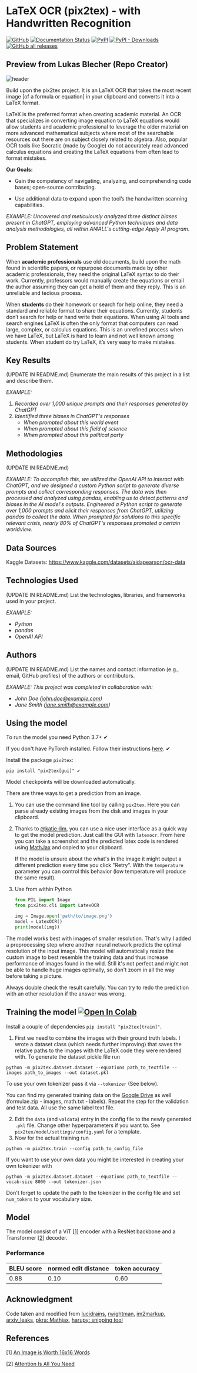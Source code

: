 # LaTeX OCR (pix2tex) - with Handwritten Recognition

[![GitHub](https://img.shields.io/github/license/lukas-blecher/LaTeX-OCR)](https://github.com/lukas-blecher/LaTeX-OCR) [![Documentation Status](https://readthedocs.org/projects/pix2tex/badge/?version=latest)](https://pix2tex.readthedocs.io/en/latest/?badge=latest) [![PyPI](https://img.shields.io/pypi/v/pix2tex?logo=pypi)](https://pypi.org/project/pix2tex) [![PyPI - Downloads](https://img.shields.io/pypi/dm/pix2tex?logo=pypi)](https://pypi.org/project/pix2tex) [![GitHub all releases](https://img.shields.io/github/downloads/lukas-blecher/LaTeX-OCR/total?color=blue&logo=github)](https://github.com/lukas-blecher/LaTeX-OCR/releases) 

## Preview from Lukas Blecher (Repo Creator)

![header](https://user-images.githubusercontent.com/55287601/109183599-69431f00-778e-11eb-9809-d42b9451e018.png)


Build upon the pix2tex project. It is an LaTeX OCR that takes the most recent image [of a formula or equation] in your clipboard and converts it into a LaTeX format.

LaTeX is the preferred format when creating academic material. An OCR that specializes in converting image equation to LaTeX equations would allow students and academic professional to leverage the older material on more advanced mathematical subjects where most of the searchable resources out there are on subject closely related to algebra. Also, popular OCR tools like Socratic (made by Google) do not accurately read advanced calculus equations and creating the LaTeX equations from often lead to format mistakes.

**Our Goals:**

- Gain the competency of navigating, analyzing, and comprehending code bases; open-source contributing.

- Use additional data to expand upon the tool’s the handwritten scanning capabilities.


*EXAMPLE:*
*Uncovered and meticulously analyzed three distinct biases present in ChatGPT, employing advanced Python techniques and data analysis methodologies, all within AI4ALL's cutting-edge Apply AI program.*



## Problem Statement <!--- do not change this line -->

When **academic professionals** use old documents, build upon the math found in scientific papers, or repurpose documents made by other academic professionals, they need the original LaTeX syntax to do their work. Currently, professors would manually create the equations or email the author assuming they can get a hold of them and they reply. This is an unreliable and tedious process.

When **students** do their homework or search for help online, they need a standard and reliable format to share their equations. Currently, students don’t search for help or hand write their equations. When using AI tools and search engines LaTeX is often the only format that computers can read large, complex, or calculus equations. This is an unrefined process when we have LaTeX, but LaTeX is hard to learn and not well known among students. When student do try LaTeX, it’s very easy to make mistakes.

## Key Results <!--- do not change this line -->

(UPDATE IN README.md)
Enumerate the main results of this project in a list and describe them.

*EXAMPLE:*
1. *Recorded over 1,000 unique prompts and their responses generated by ChatGPT*
2. *Identified three biases in ChatGPT's responses*
   - *When prompted about this world event*
   - *When prompted about this field of science*
   - *When prompted about this political party*

## Methodologies <!--- do not change this line -->

(UPDATE IN README.md)

*EXAMPLE:*
*To accomplish this, we utilized the OpenAI API to interact with ChatGPT, and we designed a custom Python script to generate diverse prompts and collect corresponding responses. The data was then processed and analyzed using pandas, enabling us to detect patterns and biases in the AI model's outputs.*
*Engineered a Python script to generate over 1,000 prompts and elicit their responses from ChatGPT, utilizing pandas to collect the data. When prompted for solutions to this specific relevant crisis, nearly 80% of ChatGPT's responses promoted a certain worldview.*


## Data Sources 

Kaggle Datasets: https://www.kaggle.com/datasets/aidapearson/ocr-data


## Technologies Used <!--- do not change this line -->

(UPDATE IN README.md)
List the technologies, libraries, and frameworks used in your project.

*EXAMPLE:*
- *Python*
- *pandas*
- *OpenAI API*


## Authors <!--- do not change this line -->

(UPDATE IN README.md)
List the names and contact information (e.g., email, GitHub profiles) of the authors or contributors.

*EXAMPLE:*
*This project was completed in collaboration with:*
- *John Doe ([john.doe@example.com](mailto:john.doe@example.com))*
- *Jane Smith ([jane.smith@example.com](mailto:jane.smith@example.com))*


## Using the model
To run the model you need Python 3.7+ ✔

If you don't have PyTorch installed. Follow their instructions [here](https://pytorch.org/get-started/locally/). ✔

Install the package `pix2tex`: 

```
pip install "pix2tex[gui]" ✔
```

Model checkpoints will be downloaded automatically.

There are three ways to get a prediction from an image. 
1. You can use the command line tool by calling `pix2tex`. Here you can parse already existing images from the disk and images in your clipboard.

2. Thanks to [@katie-lim](https://github.com/katie-lim), you can use a nice user interface as a quick way to get the model prediction. Just call the GUI with `latexocr`. From here you can take a screenshot and the predicted latex code is rendered using [MathJax](https://www.mathjax.org/) and copied to your clipboard.

    If the model is unsure about the what's in the image it might output a different prediction every time you click "Retry". With the `temperature` parameter you can control this behavior (low temperature will produce the same result).

3. Use from within Python
    ```python
    from PIL import Image
    from pix2tex.cli import LatexOCR
    
    img = Image.open('path/to/image.png')
    model = LatexOCR()
    print(model(img))
    ```

The model works best with images of smaller resolution. That's why I added a preprocessing step where another neural network predicts the optimal resolution of the input image. This model will automatically resize the custom image to best resemble the training data and thus increase performance of images found in the wild. Still it's not perfect and might not be able to handle huge images optimally, so don't zoom in all the way before taking a picture. 

Always double check the result carefully. You can try to redo the prediction with an other resolution if the answer was wrong.

## Training the model [![Open In Colab](https://colab.research.google.com/assets/colab-badge.svg)](https://colab.research.google.com/github/lukas-blecher/LaTeX-OCR/blob/main/notebooks/LaTeX_OCR_training.ipynb)

Install a couple of dependencies `pip install "pix2tex[train]"`.
1. First we need to combine the images with their ground truth labels. I wrote a dataset class (which needs further improving) that saves the relative paths to the images with the LaTeX code they were rendered with. To generate the dataset pickle file run 

```
python -m pix2tex.dataset.dataset --equations path_to_textfile --images path_to_images --out dataset.pkl
```
To use your own tokenizer pass it via `--tokenizer` (See below).

You can find my generated training data on the [Google Drive](https://drive.google.com/drive/folders/13CA4vAmOmD_I_dSbvLp-Lf0s6KiaNfuO) as well (formulae.zip - images, math.txt - labels). Repeat the step for the validation and test data. All use the same label text file.

2. Edit the `data` (and `valdata`) entry in the config file to the newly generated `.pkl` file. Change other hyperparameters if you want to. See `pix2tex/model/settings/config.yaml` for a template.
3. Now for the actual training run 
```
python -m pix2tex.train --config path_to_config_file
```

If you want to use your own data you might be interested in creating your own tokenizer with
```
python -m pix2tex.dataset.dataset --equations path_to_textfile --vocab-size 8000 --out tokenizer.json
```
Don't forget to update the path to the tokenizer in the config file and set `num_tokens` to your vocabulary size.

## Model
The model consist of a ViT [[1](#References)] encoder with a ResNet backbone and a Transformer [[2](#References)] decoder.

### Performance
| BLEU score | normed edit distance | token accuracy |
| ---------- | -------------------- | -------------- |
| 0.88       | 0.10                 | 0.60           |


## Acknowledgment
Code taken and modified from [lucidrains](https://github.com/lucidrains), [rwightman](https://github.com/rwightman/pytorch-image-models), [im2markup](https://github.com/harvardnlp/im2markup), [arxiv_leaks](https://github.com/soskek/arxiv_leaks), [pkra: Mathjax](https://github.com/pkra/MathJax-single-file), [harupy: snipping tool](https://github.com/harupy/snipping-tool)

## References
[1] [An Image is Worth 16x16 Words](https://arxiv.org/abs/2010.11929)

[2] [Attention Is All You Need](https://arxiv.org/abs/1706.03762)

